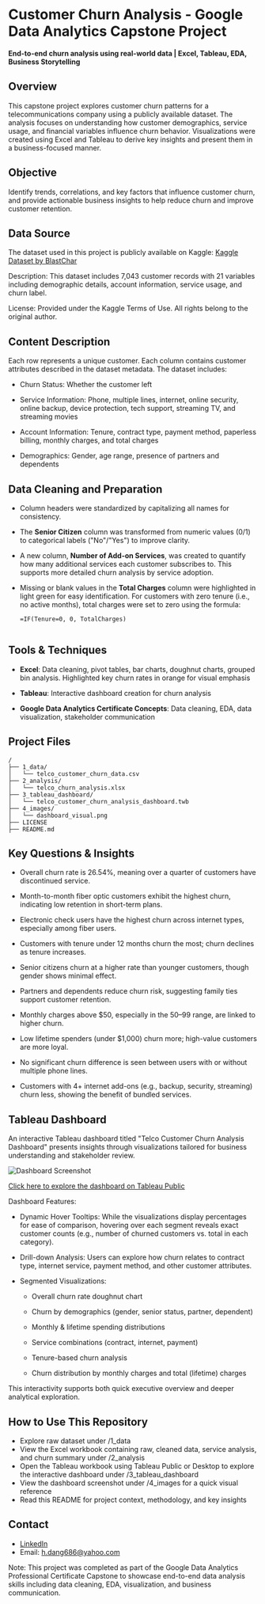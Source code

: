 # Customer Churn Analysis - Google Data Analytics Capstone Project
**End-to-end churn analysis using real-world data | Excel, Tableau, EDA, Business Storytelling**


## Overview
This capstone project explores customer churn patterns for a telecommunications company using a publicly available dataset. The analysis focuses on understanding how customer demographics, service usage, and financial variables influence churn behavior. Visualizations were created using Excel and Tableau to derive key insights and present them in a business-focused manner.


## Objective
Identify trends, correlations, and key factors that influence customer churn, and provide actionable business insights to help reduce churn and improve customer retention.


## Data Source
The dataset used in this project is publicly available on Kaggle:
[Kaggle Dataset by BlastChar](https://www.kaggle.com/datasets/blastchar/telco-customer-churn)

Description: This dataset includes 7,043 customer records with 21 variables including demographic details, account information, service usage, and churn label.

License: Provided under the Kaggle Terms of Use. All rights belong to the original author.


## Content Description
Each row represents a unique customer. Each column contains customer attributes described in the dataset metadata. The dataset includes:

- Churn Status: Whether the customer left

- Service Information: Phone, multiple lines, internet, online security, online backup, device protection, tech support, streaming TV, and streaming movies

- Account Information: Tenure, contract type, payment method, paperless billing, monthly charges, and total charges

- Demographics: Gender, age range, presence of partners and dependents


## Data Cleaning and Preparation

- Column headers were standardized by capitalizing all names for consistency.

- The **Senior Citizen** column was transformed from numeric values (0/1) to categorical labels ("No"/"Yes") to improve clarity.

- A new column, **Number of Add-on Services**, was created to quantify how many additional services each customer subscribes to. This supports more detailed churn analysis by service adoption.

- Missing or blank values in the **Total Charges** column were highlighted in light green for easy identification. For customers with zero tenure (i.e., no active months), total charges were set to zero using the formula:

  ```excel
  =IF(Tenure=0, 0, TotalCharges)


## Tools & Techniques
- **Excel**: Data cleaning, pivot tables, bar charts, doughnut charts, grouped bin analysis. Highlighted key churn rates in orange for visual emphasis

- **Tableau**: Interactive dashboard creation for churn analysis

- **Google Data Analytics Certificate Concepts**: Data cleaning, EDA, data visualization, stakeholder communication



## Project Files
```
/
├── 1_data/
│   └── telco_customer_churn_data.csv
├── 2_analysis/
│   └── telco_churn_analysis.xlsx
├── 3_tableau_dashboard/
│   └── telco_customer_churn_analysis_dashboard.twb
├── 4_images/
│   └── dashboard_visual.png
├── LICENSE
├── README.md
```



## Key Questions & Insights
- Overall churn rate is 26.54%, meaning over a quarter of customers have discontinued service.

- Month-to-month fiber optic customers exhibit the highest churn, indicating low retention in short-term plans.

- Electronic check users have the highest churn across internet types, especially among fiber users.

- Customers with tenure under 12 months churn the most; churn declines as tenure increases.

- Senior citizens churn at a higher rate than younger customers, though gender shows minimal effect.

- Partners and dependents reduce churn risk, suggesting family ties support customer retention.

- Monthly charges above $50, especially in the $50–$99 range, are linked to higher churn.

- Low lifetime spenders (under $1,000) churn more; high-value customers are more loyal.

- No significant churn difference is seen between users with or without multiple phone lines.

- Customers with 4+ internet add-ons (e.g., backup, security, streaming) churn less, showing the benefit of bundled services.


## Tableau Dashboard
An interactive Tableau dashboard titled "Telco Customer Churn Analysis Dashboard" presents insights through visualizations tailored for business understanding and stakeholder review.

![Dashboard Screenshot](4_images/dashboard_visual.png)

[Click here to explore the dashboard on Tableau Public](https://public.tableau.com/app/profile/hai.dang6069/viz/Telco_Customer_Churn_Analysis_Dashboard/Dashboard?publish=yes)

Dashboard Features:
- Dynamic Hover Tooltips: While the visualizations display percentages for ease of comparison, hovering over each segment reveals exact customer counts (e.g., number of churned customers vs. total in each category).

- Drill-down Analysis: Users can explore how churn relates to contract type, internet service, payment method, and other customer attributes.

- Segmented Visualizations:

  - Overall churn rate doughnut chart

  - Churn by demographics (gender, senior status, partner, dependent)

  - Monthly & lifetime spending distributions

  - Service combinations (contract, internet, payment)

  - Tenure-based churn analysis

  - Churn distribution by monthly charges and total (lifetime) charges

This interactivity supports both quick executive overview and deeper analytical exploration.


## How to Use This Repository
- Explore raw dataset under /1_data
- View the Excel workbook containing raw, cleaned data, service analysis, and churn summary under /2_analysis
- Open the Tableau workbook using Tableau Public or Desktop to explore the interactive dashboard under /3_tableau_dashboard
- View the dashboard screenshot under /4_images for a quick visual reference
- Read this README for project context, methodology, and key insights


## Contact
- [LinkedIn](https://www.linkedin.com/in/hai-dang316)
- Email: h.dang686@yahoo.com

Note: This project was completed as part of the Google Data Analytics Professional Certificate Capstone to showcase end-to-end data analysis skills including data cleaning, EDA, visualization, and business communication.
